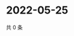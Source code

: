 # 2022-05-25

共 0 条

<!-- BEGIN WEIBO -->
<!-- 最后更新时间 Wed May 25 2022 10:48:57 GMT+0800 (China Standard Time) -->

<!-- END WEIBO -->

